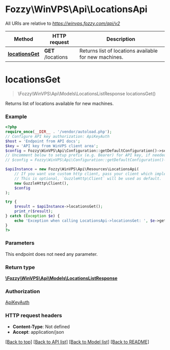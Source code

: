 # Fozzy\WinVPS\Api\LocationsApi

All URIs are relative to *https://winvps.fozzy.com/api/v2*

Method | HTTP request | Description
------------- | ------------- | -------------
[**locationsGet**](LocationsApi.md#locationsget) | **GET** /locations | Returns list of locations available for new machines.

# **locationsGet**
> \Fozzy\WinVPS\Api\Models\LocationsListResponse locationsGet()

Returns list of locations available for new machines.

### Example
```php
<?php
require_once(__DIR__ . '/vendor/autoload.php');
// Configure API key authorization: ApiKeyAuth
$host = 'Endpoint from API docs';
$key = 'API key from WinVPS client area';
$config = Fozzy\WinVPS\Api\Configuration::getDefaultConfiguration()->setHost($host)->setApiKey($key);
// Uncomment below to setup prefix (e.g. Bearer) for API key, if needed
// $config = Fozzy\WinVPS\Api\Configuration::getDefaultConfiguration()->setApiKeyPrefix('Api-Key', 'Bearer');

$apiInstance = new Fozzy\WinVPS\Api\Resources\LocationsApi(
    // If you want use custom http client, pass your client which implements `GuzzleHttp\ClientInterface`.
    // This is optional, `GuzzleHttp\Client` will be used as default.
    new GuzzleHttp\Client(),
    $config
);

try {
    $result = $apiInstance->locationsGet();
    print_r($result);
} catch (Exception $e) {
    echo 'Exception when calling LocationsApi->locationsGet: ', $e->getMessage(), PHP_EOL;
}
?>
```

### Parameters
This endpoint does not need any parameter.

### Return type

[**\Fozzy\WinVPS\Api\Models\LocationsListResponse**](../Model/LocationsListResponse.md)

### Authorization

[ApiKeyAuth](../../README.md#ApiKeyAuth)

### HTTP request headers

 - **Content-Type**: Not defined
 - **Accept**: application/json

[[Back to top]](#) [[Back to API list]](../../README.md#documentation-for-api-endpoints) [[Back to Model list]](../../README.md#documentation-for-models) [[Back to README]](../../README.md)

